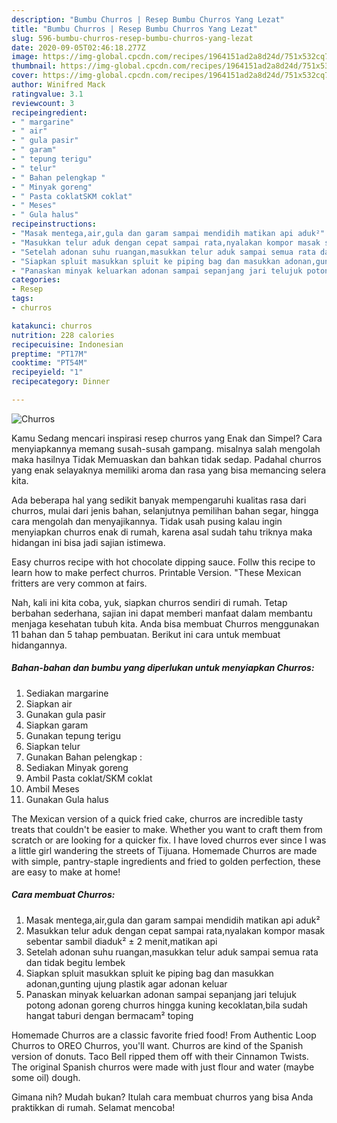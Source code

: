 ```yaml
---
description: "Bumbu Churros | Resep Bumbu Churros Yang Lezat"
title: "Bumbu Churros | Resep Bumbu Churros Yang Lezat"
slug: 596-bumbu-churros-resep-bumbu-churros-yang-lezat
date: 2020-09-05T02:46:18.277Z
image: https://img-global.cpcdn.com/recipes/1964151ad2a8d24d/751x532cq70/churros-foto-resep-utama.jpg
thumbnail: https://img-global.cpcdn.com/recipes/1964151ad2a8d24d/751x532cq70/churros-foto-resep-utama.jpg
cover: https://img-global.cpcdn.com/recipes/1964151ad2a8d24d/751x532cq70/churros-foto-resep-utama.jpg
author: Winifred Mack
ratingvalue: 3.1
reviewcount: 3
recipeingredient:
- " margarine"
- " air"
- " gula pasir"
- " garam"
- " tepung terigu"
- " telur"
- " Bahan pelengkap "
- " Minyak goreng"
- " Pasta coklatSKM coklat"
- " Meses"
- " Gula halus"
recipeinstructions:
- "Masak mentega,air,gula dan garam sampai mendidih matikan api aduk²"
- "Masukkan telur aduk dengan cepat sampai rata,nyalakan kompor masak sebentar sambil diaduk² ± 2 menit,matikan api"
- "Setelah adonan suhu ruangan,masukkan telur aduk sampai semua rata dan tidak begitu lembek"
- "Siapkan spluit masukkan spluit ke piping bag dan masukkan adonan,gunting ujung plastik agar adonan keluar"
- "Panaskan minyak keluarkan adonan sampai sepanjang jari telujuk potong adonan goreng churros hingga kuning kecoklatan,bila sudah hangat taburi dengan bermacam² toping"
categories:
- Resep
tags:
- churros

katakunci: churros 
nutrition: 228 calories
recipecuisine: Indonesian
preptime: "PT17M"
cooktime: "PT54M"
recipeyield: "1"
recipecategory: Dinner

---
```



![Churros](https://img-global.cpcdn.com/recipes/1964151ad2a8d24d/751x532cq70/churros-foto-resep-utama.jpg)

Kamu Sedang mencari inspirasi resep churros yang Enak dan Simpel? Cara menyiapkannya memang susah-susah gampang. misalnya salah mengolah maka hasilnya Tidak Memuaskan dan bahkan tidak sedap. Padahal churros yang enak selayaknya memiliki aroma dan rasa yang bisa memancing selera kita.

Ada beberapa hal yang sedikit banyak mempengaruhi kualitas rasa dari churros, mulai dari jenis bahan, selanjutnya pemilihan bahan segar, hingga cara mengolah dan menyajikannya. Tidak usah pusing kalau ingin menyiapkan churros enak di rumah, karena asal sudah tahu triknya maka hidangan ini bisa jadi sajian istimewa.

Easy churros recipe with hot chocolate dipping sauce. Follw this recipe to learn how to make perfect churros. Printable Version. &#34;These Mexican fritters are very common at fairs.


Nah, kali ini kita coba, yuk, siapkan churros sendiri di rumah. Tetap berbahan sederhana, sajian ini dapat memberi manfaat dalam membantu menjaga kesehatan tubuh kita. Anda bisa membuat Churros menggunakan 11 bahan dan 5 tahap pembuatan. Berikut ini cara untuk membuat hidangannya.

<!--inarticleads1-->

##### Bahan-bahan dan bumbu yang diperlukan untuk menyiapkan Churros:

1. Sediakan  margarine
1. Siapkan  air
1. Gunakan  gula pasir
1. Siapkan  garam
1. Gunakan  tepung terigu
1. Siapkan  telur
1. Gunakan  Bahan pelengkap :
1. Sediakan  Minyak goreng
1. Ambil  Pasta coklat/SKM coklat
1. Ambil  Meses
1. Gunakan  Gula halus


The Mexican version of a quick fried cake, churros are incredible tasty treats that couldn&#39;t be easier to make. Whether you want to craft them from scratch or are looking for a quicker fix. I have loved churros ever since I was a little girl wandering the streets of Tijuana. Homemade Churros are made with simple, pantry-staple ingredients and fried to golden perfection, these are easy to make at home! 

<!--inarticleads2-->

##### Cara membuat Churros:

1. Masak mentega,air,gula dan garam sampai mendidih matikan api aduk²
1. Masukkan telur aduk dengan cepat sampai rata,nyalakan kompor masak sebentar sambil diaduk² ± 2 menit,matikan api
1. Setelah adonan suhu ruangan,masukkan telur aduk sampai semua rata dan tidak begitu lembek
1. Siapkan spluit masukkan spluit ke piping bag dan masukkan adonan,gunting ujung plastik agar adonan keluar
1. Panaskan minyak keluarkan adonan sampai sepanjang jari telujuk potong adonan goreng churros hingga kuning kecoklatan,bila sudah hangat taburi dengan bermacam² toping


Homemade Churros are a classic favorite fried food! From Authentic Loop Churros to OREO Churros, you&#39;ll want. Churros are kind of the Spanish version of donuts. Taco Bell ripped them off with their Cinnamon Twists. The original Spanish churros were made with just flour and water (maybe some oil) dough. 

Gimana nih? Mudah bukan? Itulah cara membuat churros yang bisa Anda praktikkan di rumah. Selamat mencoba!
